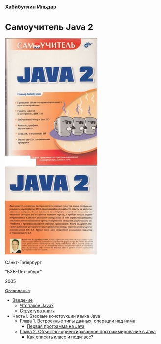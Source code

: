 ### Хабибуллин Ильдар
# Самоучитель Java 2

<img src = "/images/cover.jpg" width = "300"> <img src = "/images/end_cover.jpg" width = "300">

Санкт-Петербург

"БХВ-Петербург" 

2005

[Оглавление](README.md)

* [Введение](/introduction/introduction.md)
  * [Что такое Java?](/introduction/what-is-java.md)
  * [Структура книги](book-structure.md)
* [Часть I. Базовые конструкции языка Java](part-1/chapter-1.md)
  * [Глава 1. Встроенные типы данных, операции над ними](part-1/chapter-1/vstroennye-tipy-dannyh-operacii-nad-nimi.md)
    * [Первая программа на Java](part-1/chapter-1/first-programm-on-java.md)
  * [Глава 2. Объектно-ориентированное программирование в Java](part-1/chapter-2/obektno-orientirovannoe-programmirovanie.md)
    * [Как описать класс и подкласс?](part-1/chapter-2/kak-opisat-klass-i-podklass.md)
